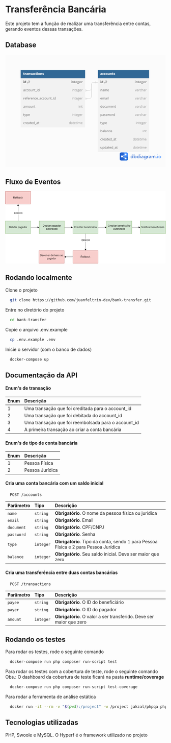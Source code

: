
# Transferência Bancária

Este projeto tem a função de realizar uma transferência entre contas, gerando eventos dessas transações.

## Database

![App Screenshot](database.png)

## Fluxo de Eventos

![App Screenshot](eventos.png)
    
## Rodando localmente

Clone o projeto

```bash
  git clone https://github.com/juanfeltrin-dev/bank-transfer.git
```

Entre no diretório do projeto

```bash
  cd bank-transfer
```

Copie o arquivo .env.example

```bash
  cp .env.example .env
```

Inicie o servidor (com o banco de dados)

```bash
  docker-compose up
```

## Documentação da API

#### Enum's de transação

| Enum       | Descrição                                           |
| :--------- | :-------------------------------------------------- |
| 1          | Uma transação que foi creditada para o account_id   |
| 2          | Uma transação que foi debitada do account_id        |
| 3          | Uma transação que foi reembolsada para o account_id |
| 4          | A primeira transação ao criar a conta bancária      |

#### Enum's de tipo de conta bancária

| Enum       | Descrição       |
| :--------- | :-------------- |
| 1          | Pessoa Física   |
| 2          | Pessoa Jurídica |

#### Cria uma conta bancária com um saldo inicial

```http
  POST /accounts
```

| Parâmetro   | Tipo       | Descrição                                                                           |
| :---------- | :--------- | :---------------------------------------------------------------------------------- |
| `name`      | `string`   | **Obrigatório**. O nome da pessoa física ou jurídica                                |
| `email`     | `string`   | **Obrigatório**. Email                                                              |
| `document`  | `string`   | **Obrigatório**. CPF/CNPJ                                                           |
| `password`  | `string`   | **Obrigatório**. Senha                                                              |
| `type`      | `integer`  | **Obrigatório**. Tipo da conta, sendo 1 para Pessoa Física e 2 para Pessoa Jurídica |
| `balance`   | `integer`  | **Obrigatório**. Seu saldo inicial. Deve ser maior que zero                         |

#### Cria uma transferência entre duas contas bancárias

```http
  POST /transactions
```

| Parâmetro   | Tipo       | Descrição                                                           |
| :---------- | :--------- | :------------------------------------------------------------------ |
| `payee`     | `string`   | **Obrigatório**. O ID do beneficiário                               |
| `payer`     | `string`   | **Obrigatório**. O ID do pagador                                    |
| `amount`    | `integer`  | **Obrigatório**. O valor a ser transferido. Deve ser maior que zero |

## Rodando os testes

Para rodar os testes, rode o seguinte comando

```bash
  docker-compose run php composer run-script test
```

Para rodar os testes com a cobertura de teste, rode o seguinte comando
Obs.: O dashboard da cobertura de teste ficará na pasta **runtime/coverage**

```bash
  docker-compose run php composer run-script test-coverage
```

Para rodar a ferramenta de análise estática

```bash
  docker run -it --rm -v "$(pwd):/project" -w /project jakzal/phpqa phpmd app text cleancode,codesize,controversial,design,naming,unusedcode
```

## Tecnologias utilizadas

PHP, Swoole e MySQL. O Hyperf é o framework utilizado no projeto
